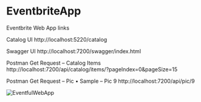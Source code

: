 # EventbriteApp
 
Eventbrite Web App links 

Catalog UI 
http://localhost:5220/catalog

Swagger UI
http://localhost:7200/swagger/index.html

Postman Get Request – Catalog Items 
http://localhost:7200/api/catalog/items/?pageIndex=0&pageSize=15

Postman Get Request – Pic 
•	Sample – Pic 9 
http://localhost:7200/api/pic/9


![EventfulWebApp](https://user-images.githubusercontent.com/33888379/80899242-c5e6c200-8cc2-11ea-8a75-d89c04d662d9.PNG)


